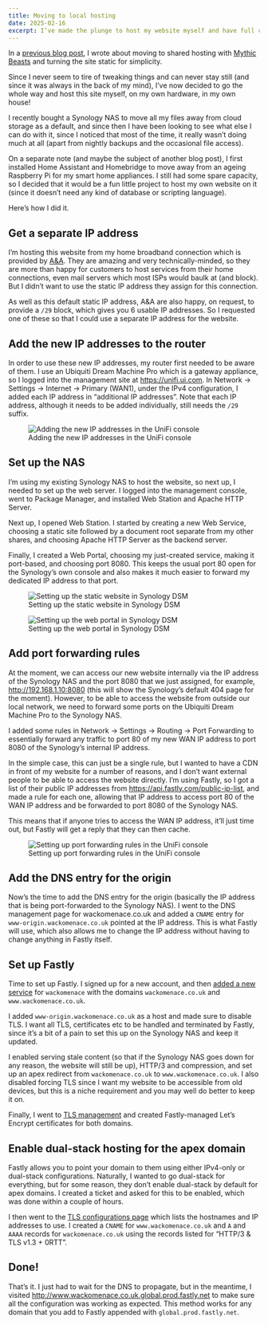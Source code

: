 ```yaml
---
title: Moving to local hosting
date: 2025-02-16
excerpt: I’ve made the plunge to host my website myself and have full control.
---
```


In a [previous blog post](/blog/18-moving-away-from-cloudflare/), I wrote about moving to shared hosting with [Mythic Beasts](https://www.mythic-beasts.com) and turning the site static for simplicity.

Since I never seem to tire of tweaking things and can never stay still (and since it was always in the back of my mind), I’ve now decided to go the whole way and host this site myself, on my own hardware, in my own house!

I recently bought a Synology NAS to move all my files away from cloud storage as a default, and since then I have been looking to see what else I can do with it, since I noticed that most of the time, it really wasn’t doing much at all (apart from nightly backups and the occasional file access).

On a separate note (and maybe the subject of another blog post), I first installed Home Assistant and Homebridge to move away from an ageing Raspberry Pi for my smart home appliances. I still had some spare capacity, so I decided that it would be a fun little project to host my own website on it (since it doesn’t need any kind of database or scripting language).

Here’s how I did it.

## Get a separate IP address

I’m hosting this website from my home broadband connection which is provided by [A&A](https://www.aa.net.uk). They are amazing and very technically-minded, so they are more than happy for customers to host services from their home connections, even mail servers which most ISPs would baulk at (and block). But I didn’t want to use the static IP address they assign for this connection.

As well as this default static IP address, A&A are also happy, on request, to provide a `/29` block, which gives you 6 usable IP addresses. So I requested one of these so that I could use a separate IP address for the website.

## Add the new IP addresses to the router

In order to use these new IP addresses, my router first needed to be aware of them. I use an Ubiquiti Dream Machine Pro which is a gateway appliance, so I logged into the management site at <https://unifi.ui.com>. In Network &rarr; Settings &rarr; Internet &rarr; Primary (WAN1), under the IPv4 configuration, I added each IP address in “additional IP addresses”. Note that each IP address, although it needs to be added individually, still needs the `/29` suffix.

<figure>
  <picture>
    <source srcset="/images/blog/add-ip-address-to-router-dithered.webp" type="image/webp">
    <img src="/images/blog/add-ip-address-to-router-dithered.png" alt="Adding the new IP addresses in the UniFi console">
  </picture>
  <figcaption>Adding the new IP addresses in the UniFi console</figcaption>
</figure>

## Set up the NAS

I’m using my existing Synology NAS to host the website, so next up, I needed to set up the web server. I logged into the management console, went to Package Manager, and installed Web Station and Apache HTTP Server.

Next up, I opened Web Station. I started by creating a new Web Service, choosing a static site followed by a document root separate from my other shares, and choosing Apache HTTP Server as the backend server.

Finally, I created a Web Portal, choosing my just-created service, making it port-based, and choosing port 8080. This keeps the usual port 80 open for the Synology’s own console and also makes it much easier to forward my dedicated IP address to that port.

<figure>
  <picture>
    <source srcset="/images/blog/set-up-the-nas-dithered.webp" type="image/webp">
    <img src="/images/blog/set-up-the-nas-dithered.png" alt="Setting up the static website in Synology DSM">
  </picture>
  <figcaption>Setting up the static website in Synology DSM</figcaption>
</figure>

<figure>
  <picture>
    <source srcset="/images/blog/set-up-the-nas-2-dithered.webp" type="image/webp">
    <img src="/images/blog/set-up-the-nas-2-dithered.png" alt="Setting up the web portal in Synology DSM">
  </picture>
  <figcaption>Setting up the web portal in Synology DSM</figcaption>
</figure>

## Add port forwarding rules

At the moment, we can access our new website internally via the IP address of the Synology NAS and the port 8080 that we just assigned, for example, <http://192.168.1.10:8080> (this will show the Synology’s default 404 page for the moment). However, to be able to access the website from outside our local network, we need to forward some ports on the Ubiquiti Dream Machine Pro to the Synology NAS.

I added some rules in Network &rarr; Settings &rarr; Routing &rarr; Port Forwarding to essentially forward any traffic to port 80 of my new WAN IP address to port 8080 of the Synology’s internal IP address.

In the simple case, this can just be a single rule, but I wanted to have a CDN in front of my website for a number of reasons, and I don’t want external people to be able to access the website directly. I’m using Fastly, so I got a list of their public IP addresses from <https://api.fastly.com/public-ip-list>, and made a rule for each one, allowing that IP address to access port 80 of the WAN IP address and be forwarded to port 8080 of the Synology NAS.

This means that if anyone tries to access the WAN IP address, it’ll just time out, but Fastly will get a reply that they can then cache.

<figure>
  <picture>
    <source srcset="/images/blog/add-port-forwarding-rules-dithered.webp" type="image/webp">
    <img src="/images/blog/add-port-forwarding-rules-dithered.png" alt="Setting up port forwarding rules in the UniFi console">
  </picture>
  <figcaption>Setting up port forwarding rules in the UniFi console</figcaption>
</figure>

## Add the DNS entry for the origin

Now’s the time to add the DNS entry for the origin (basically the IP address that is being port-forwarded to the Synology NAS). I went to the DNS management page for wackomenace.co.uk and added a `CNAME` entry for `www-origin.wackomenace.co.uk` pointed at the IP address. This is what Fastly will use, which also allows me to change the IP address without having to change anything in Fastly itself.

## Set up Fastly

Time to set up Fastly. I signed up for a new account, and then [added a new service](https://manage.fastly.com/configure) for `wackomenace` with the domains `wackomenace.co.uk` and `www.wackomenace.co.uk`.

I added `www-origin.wackomenace.co.uk` as a host and made sure to disable TLS. I want all TLS, certificates etc to be handled and terminated by Fastly, since it’s a bit of a pain to set this up on the Synology NAS and keep it updated.

I enabled serving stale content (so that if the Synology NAS goes down for any reason, the website will still be up), HTTP/3 and compression, and set up an apex redirect from `wackomenace.co.uk` to `www.wackomenace.co.uk`. I also disabled forcing TLS since I want my website to be accessible from old devices, but this is a niche requirement and you may well do better to keep it on.

Finally, I went to [TLS management](https://manage.fastly.com/network/domains) and created Fastly-managed Let’s Encrypt certificates for both domains.

## Enable dual-stack hosting for the apex domain

Fastly allows you to point your domain to them using either IPv4-only or dual-stack configurations. Naturally, I wanted to go dual-stack for everything, but for some reason, they don’t enable dual-stack by default for apex domains. I created a ticket and asked for this to be enabled, which was done within a couple of hours.

I then went to the [TLS configurations page](https://manage.fastly.com/network/tls-configurations) which lists the hostnames and IP addresses to use. I created a `CNAME` for `www.wackomenace.co.uk` and `A` and `AAAA` records for `wackomenace.co.uk` using the records listed for “HTTP/3 & TLS v1.3 + 0RTT”.

## Done!

That’s it. I just had to wait for the DNS to propagate, but in the meantime, I visited <http://www.wackomenace.co.uk.global.prod.fastly.net> to make sure all the configuration was working as expected. This method works for any domain that you add to Fastly appended with `global.prod.fastly.net`.
